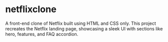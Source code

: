 # netflixclone
A front-end clone of Netflix built using HTML and CSS only. This project recreates the Netflix landing page, showcasing a sleek UI with sections like hero, features, and FAQ accordion.

